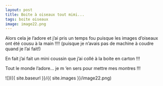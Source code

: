 ```yaml
---
layout: post
title: Boite à oiseaux tout mimi...
tags: boite oiseaux
image: image22.png
---
```

Alors cela je l’adore et j’ai pris un temps fou puisque les images d’oiseaux ont été cousu à la main !!!! (puisque je n’avais pas de machine à coudre quand je l’ai fait!)

En fait j’ai fait un mini coussin que j’ai collé à la boite en carton !!!

Tout le monde l’adore… je m ‘en sers pour mettre mes montres !!!

![]({{ site.baseurl }}/{{ site.images }}/image22.png)